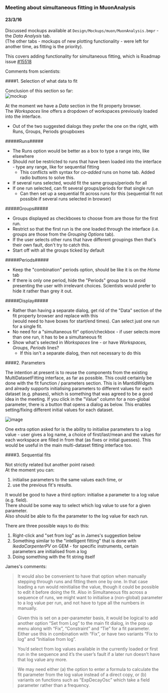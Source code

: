 ### Meeting about simultaneous fitting in MuonAnalysis ###
#### 23/3/16 ####

Discussed mockups available at `Design/Mockups/muon/MuonAnalysis.bmpr` - the _Data Analysis_ tab.  
(The other tabs - mockups of new plotting functionality - were left for another time, as fitting is the priority).

This covers adding functionality for simultaneous fitting, which is Roadmap issue [#15518](https://github.com/mantidproject/mantid/issues/15518)

Comments from scientists:  

####1. Selection of what data to fit  

  Conclusion of this section so far:  
![mockup](https://cloud.githubusercontent.com/assets/15363125/14645508/d6ba7586-064d-11e6-8b4f-91e89f2573f3.PNG)

  At the moment we have a _Data_ section in the fit property browser.  
  The _Workspaces_ line offers a dropdown of workspaces previously loaded into the interface.

  - Out of the two suggested dialogs they prefer the one on the right, with Runs, Groups, Periods groupboxes
  
  #####Runs#####
  - The Runs option would be better as a box to type a range into, like elsewhere   
  - Should *not* be restricted to runs that have been loaded into the interface - type any range, like for sequential fitting  
    - This conflicts with syntax for *co-added* runs on home tab. Added radio buttons to solve this.
  - If several runs selected, would fit the same groups/periods for all
  - If one run selected, can fit several groups/periods for that single run   
    - Can then set up a sequential fit across runs for this (sequential fit not possible if several runs selected in browser)   
  
  #####Groups#####
  - Groups displayed as checkboxes to choose from are those for the first run.  
  - Restrict so that the first run is the one loaded through the interface (i.e. groups are those from the _Grouping Options_ tab).   
  - If the user selects other runs that have different groupings then that's their own fault, don't try to catch this.     
  - Start off with all the groups ticked by default
  
  #####Periods#####
  - Keep the "combination" periods option, should be like it is on the _Home_ tab   
  - If there is only one period, hide the "Periods" group box to avoid presenting the user with irrelevant choices. Scientists would prefer to hide it rather than grey it out.

  #####Display#####
  - Rather than having a separate dialog, get rid of the "Data" section of the fit property browser and replace with this  
  (would need to have boxes for start/end times). Can select just one run for a single fit.
  - No need for a "simultaneous fit" option/checkbox - if user selects more than one run, it has to be a simultaneous fit
  - Show what's selected in _Workspaces_ line - or have *Workspaces, Groups, Periods* lines?
    - If this isn't a separate dialog, then not necessary to do this

####2. Parameters 

  The intention at present is to reuse the components from the existing MultiDatasetFitting interface, as far as possible.
  This could certainly be done with the fit function / parameters section.
  This is in MantidWidgets and already supports initialising parameters to different values for each dataset (e.g. phases), which is something that was agreed to be a good idea in the meeting.
  If you click in the "Value" column for a non-global parameter, there is a button that opens a dialog as below.
  This enables setting/fixing different initial values for each dataset.
  
  ![image](https://cloud.githubusercontent.com/assets/15363125/14713128/c716ea48-07d7-11e6-86ae-7c83eefbc3f6.PNG)

  One extra option asked for is the ability to initialise parameters to a log value - user gives a log name, a choice of first/last/mean and the values for each workspace are filled in from that (as fixes or initial guesses). This would be useful in the main multi-dataset fitting interface too.

####3. Sequential fits

  Not strictly related but another point raised:  
  At the moment you can:
  1. initialise parameters to the same values each time, or 
  2. use the previous fit's results. 
  
It would be good to have a third option: initialise a parameter to a log value (e.g. field).  
There should be some way to select which log value to use for a given parameter.  
Also should be able to fix the parameter to the log value for each run.
  
There are three possible ways to do this:  
1. Right-click and "set from log" as in James's suggestion below  
2. Something similar to the "intelligent fitting" that is done with *IkedaCarpenterPV* on GEM - for specific instruments, certain parameters are initialised from a log  
3. Doing something with the fit string itself  

James's comments:
> It would also be convenient to have that option when manually stepping through runs and fitting them one by one. In that case   loading a run would reinitialise the value, though it could be possible to edit it before doing the fit. Also in Simultaneous fits across a sequence of runs, we might want to initialise a (non-global) parameter to a log value per run, and not have to type all the numbers in manually.

> Given this is set on a per-parameter basis, it would be logical to add another option “Set from Log” to the main fit dialog, in the pop up menu along with “Fix”, “Constraint” and “Tie” for a fit parameter. Either use this in combination with “Fix”, or have two variants “Fix to log” and “Initialise from log”.

> You’d select from log values available in the currently loaded or first run in the sequence and it’s the user’s fault if a later run doesn’t have that log value any more.

> We may need either (a) the option to enter a formula to calculate the fit parameter from the log value instead of a direct copy, or (b) variants on functions such as “ExpDecayOsc” which take a field parameter rather than a frequency.


